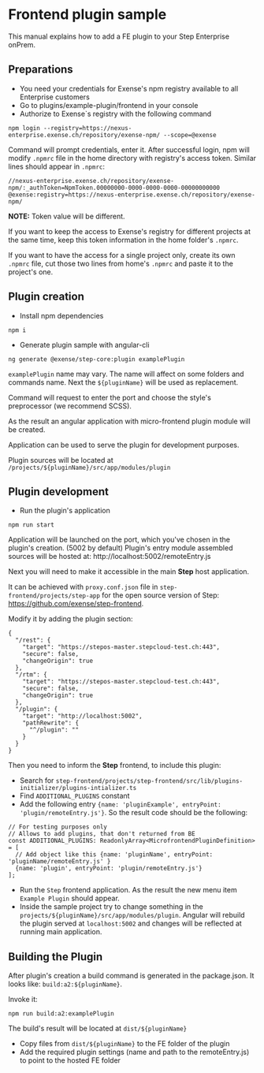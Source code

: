 # Frontend plugin sample

This manual explains how to add a FE plugin to your Step Enterprise onPrem.

## Preparations
- You need your credentials for Exense's npm registry available to all Enterprise customers
- Go to plugins/example-plugin/frontend in your console
- Authorize to Exense`s registry with the following command
```
npm login --registry=https://nexus-enterprise.exense.ch/repository/exense-npm/ --scope=@exense
```
Command will prompt credentials, enter it. After successful login, npm will modify `.npmrc` 
file in the home directory with registry's access token. Similar lines should appear in `.npmrc`:
```
//nexus-enterprise.exense.ch/repository/exense-npm/:_authToken=NpmToken.00000000-0000-0000-0000-00000000000
@exense:registry=https://nexus-enterprise.exense.ch/repository/exense-npm/
```
**NOTE:** Token value will be different.

If you want to keep the access to Exense's registry for different projects at the same time, 
keep this token information in the home folder's `.npmrc`.

If you want to have the access for a single project only, create its own `.npmrc` file,
cut those two lines from home's `.npmrc` and paste it to the project's one.

## Plugin creation
- Install npm dependencies
```
npm i
```
- Generate plugin sample with angular-cli
```
ng generate @exense/step-core:plugin examplePlugin
``` 
`examplePlugin` name may vary. The name will affect on some folders and commands name.
Next the `${pluginName}` will be used as replacement.

Command will request to enter the port and choose the style's preprocessor (we recommend SCSS).

As the result an angular application with micro-frontend plugin module will be created.

Application can be used to serve the plugin for development purposes.

Plugin sources will be located at `/projects/${pluginName}/src/app/modules/plugin`

## Plugin development
- Run the plugin's application
```
npm run start
```
Application will be launched on the port, which you've chosen in the plugin's creation. (5002 by default)
Plugin's entry module assembled sources will be hosted at: http://localhost:5002/remoteEntry.js

Next you will need to make it accessible in the main <b>Step</b> host application.

It can be achieved with `proxy.conf.json` file in `step-frontend/projects/step-app` for the open source version of Step: https://github.com/exense/step-frontend. 

Modify it by adding the plugin section:
```
{
  "/rest": {
    "target": "https://stepos-master.stepcloud-test.ch:443",
    "secure": false,
    "changeOrigin": true
  },
  "/rtm": {
    "target": "https://stepos-master.stepcloud-test.ch:443",
    "secure": false,
    "changeOrigin": true
  },
  "/plugin": {
    "target": "http://localhost:5002",
    "pathRewrite": {
      "^/plugin": ""
    }
  }
}
```

Then you need to inform the <b>Step</b> frontend, to include this plugin:
- Search for `step-frontend/projects/step-frontend/src/lib/plugins-initializer/plugins-intializer.ts`
- Find `ADDITIONAL_PLUGINS` constant
- Add the following entry `{name: 'pluginExample', entryPoint: 'plugin/remoteEntry.js'}`. So the result code should be the following:
```
// For testing purposes only
// Allows to add plugins, that don't returned from BE
const ADDITIONAL_PLUGINS: ReadonlyArray<MicrofrontendPluginDefinition> = [
  // Add object like this {name: 'pluginName', entryPoint: 'pluginName/remoteEntry.js' }
  {name: 'plugin', entryPoint: 'plugin/remoteEntry.js'}
];
```
- Run the `Step` frontend application. As the result the new menu item `Example Plugin` should appear.
- Inside the sample project try to change something in the `projects/${pluginName}/src/app/modules/plugin`. 
Angular will rebuild the plugin served at `localhost:5002` and changes will be reflected at running main application.

## Building the Plugin
After plugin's creation a build command is generated in the package.json.
It looks like: `build:a2:${pluginName}`.

Invoke it:
```
npm run build:a2:examplePlugin
```
The build's result will be located at `dist/${pluginName}`

- Copy files from `dist/${pluginName}` to the FE folder of the plugin
- Add the required plugin settings (name and path to the remoteEntry.js) to point to the hosted FE folder
